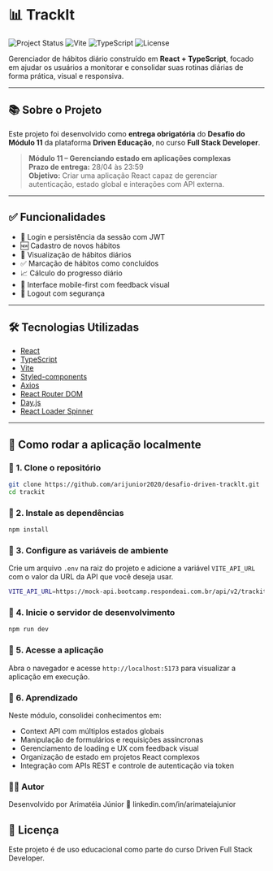 # 📊 TrackIt

![Project Status](https://img.shields.io/badge/status-em%20desenvolvimento-blue)
![Vite](https://img.shields.io/badge/Vite-%23646CFF?style=flat&logo=vite&logoColor=white)
![TypeScript](https://img.shields.io/badge/TypeScript-%23007ACC?style=flat&logo=typescript&logoColor=white)
![License](https://img.shields.io/badge/license-MIT-green)

Gerenciador de hábitos diário construído em **React + TypeScript**, focado em ajudar os usuários a monitorar e consolidar suas rotinas diárias de forma prática, visual e responsiva.

---

## 📚 Sobre o Projeto

Este projeto foi desenvolvido como **entrega obrigatória** do **Desafio do Módulo 11** da plataforma **Driven Educação**, no curso **Full Stack Developer**.

> **Módulo 11 – Gerenciando estado em aplicações complexas**  
> **Prazo de entrega:** 28/04 às 23:59  
> **Objetivo:** Criar uma aplicação React capaz de gerenciar autenticação, estado global e interações com API externa.

---

## ✅ Funcionalidades

- 🔐 Login e persistência da sessão com JWT
- 🆕 Cadastro de novos hábitos
- 📆 Visualização de hábitos diários
- ✅ Marcação de hábitos como concluídos
- 📈 Cálculo do progresso diário
- 🎯 Interface mobile-first com feedback visual
- 🚪 Logout com segurança

---

## 🛠️ Tecnologias Utilizadas

- [React](https://reactjs.org/)
- [TypeScript](https://www.typescriptlang.org/)
- [Vite](https://vitejs.dev/)
- [Styled-components](https://styled-components.com/)
- [Axios](https://axios-http.com/)
- [React Router DOM](https://reactrouter.com/)
- [Day.js](https://day.js.org/)
- [React Loader Spinner](https://mhnpd.github.io/react-loader-spinner/)

---

## 🚀 Como rodar a aplicação localmente

### 🔧 1. Clone o repositório

```bash
git clone https://github.com/arijunior2020/desafio-driven-tracklt.git
cd trackit
```

### 🔧 2. Instale as dependências

```bash
npm install
```

### 🔧 3. Configure as variáveis de ambiente

Crie um arquivo `.env` na raiz do projeto e adicione a variável `VITE_API_URL` com o valor da URL da API que você deseja usar.

```bash
VITE_API_URL=https://mock-api.bootcamp.respondeai.com.br/api/v2/trackit
```

### 🔧 4. Inicie o servidor de desenvolvimento

```bash
npm run dev
```

### 🔧 5. Acesse a aplicação

Abra o navegador e acesse `http://localhost:5173` para visualizar a aplicação em execução.

### 🧠 6. Aprendizado

Neste módulo, consolidei conhecimentos em:

- Context API com múltiplos estados globais
- Manipulação de formulários e requisições assíncronas
- Gerenciamento de loading e UX com feedback visual
- Organização de estado em projetos React complexos
- Integração com APIs REST e controle de autenticação via token

### 👨‍💻 Autor

Desenvolvido por Arimatéia Júnior
🔗 linkedin.com/in/arimateiajunior

## 📝 Licença

Este projeto é de uso educacional como parte do curso Driven Full Stack Developer.
